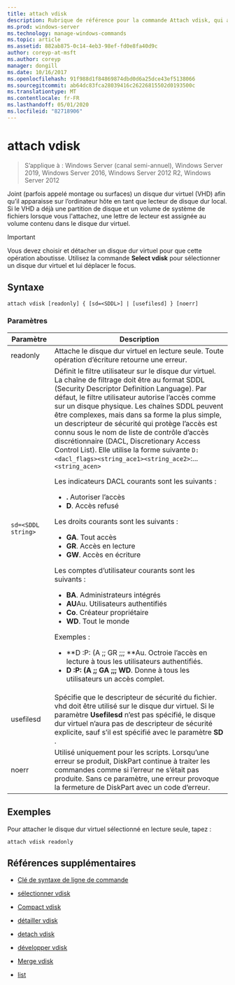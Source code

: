 ```yaml
---
title: attach vdisk
description: Rubrique de référence pour la commande Attach vdisk, qui attache (ou Monte) un disque dur virtuel (VHD) afin qu’il apparaisse sur l’ordinateur hôte en tant que lecteur de disque dur local.
ms.prod: windows-server
ms.technology: manage-windows-commands
ms.topic: article
ms.assetid: 882ab875-0c14-4eb3-98ef-fd0e8fa40d9c
author: coreyp-at-msft
ms.author: coreyp
manager: dongill
ms.date: 10/16/2017
ms.openlocfilehash: 91f988d1f84869874dbd0d6a25dce43ef5138066
ms.sourcegitcommit: ab64dc83fca28039416c26226815502d0193500c
ms.translationtype: MT
ms.contentlocale: fr-FR
ms.lasthandoff: 05/01/2020
ms.locfileid: "82718906"
---
```

# <a name="attach-vdisk"></a>attach vdisk

> S’applique à : Windows Server (canal semi-annuel), Windows Server 2019, Windows Server 2016, Windows Server 2012 R2, Windows Server 2012

Joint (parfois appelé montage ou surfaces) un disque dur virtuel (VHD) afin qu’il apparaisse sur l’ordinateur hôte en tant que lecteur de disque dur local. Si le VHD a déjà une partition de disque et un volume de système de fichiers lorsque vous l'attachez, une lettre de lecteur est assignée au volume contenu dans le disque dur virtuel.

> [!IMPORTANT]
> Vous devez choisir et détacher un disque dur virtuel pour que cette opération aboutisse. Utilisez la commande **Select vdisk** pour sélectionner un disque dur virtuel et lui déplacer le focus.

## <a name="syntax"></a>Syntaxe

```
attach vdisk [readonly] { [sd=<SDDL>] | [usefilesd] } [noerr]
```

### <a name="parameters"></a>Paramètres

| Paramètre | Description |
| --------- | ----------- |
| readonly | Attache le disque dur virtuel en lecture seule. Toute opération d’écriture retourne une erreur. |
| `sd=<SDDL string>` | Définit le filtre utilisateur sur le disque dur virtuel. La chaîne de filtrage doit être au format SDDL (Security Descriptor Definition Language). Par défaut, le filtre utilisateur autorise l’accès comme sur un disque physique. Les chaînes SDDL peuvent être complexes, mais dans sa forme la plus simple, un descripteur de sécurité qui protège l’accès est connu sous le nom de liste de contrôle d’accès discrétionnaire (DACL, Discretionary Access Control List). Elle utilise la forme suivante `D:<dacl_flags><string_ace1><string_ace2>`:...`<string_acen>`<p>Les indicateurs DACL courants sont les suivants :<ul><li>**.** Autoriser l’accès</li><li>**D**. Accès refusé</li></ul>Les droits courants sont les suivants :<ul><li>**GA**. Tout accès</li><li>**GR**. Accès en lecture</li><li> **GW**. Accès en écriture</li></ul>Les comptes d’utilisateur courants sont les suivants :<ul><li>**BA**. Administrateurs intégrés</li><li>**AU**Au. Utilisateurs authentifiés</li><li>**Co**. Créateur propriétaire</li><li>**WD**. Tout le monde</li></ul>Exemples :<ul><li>**D :P: (A ;; GR ;;; **Au. Octroie l’accès en lecture à tous les utilisateurs authentifiés.</li><li>**D :P: (A ;; GA ;;; WD**. Donne à tous les utilisateurs un accès complet.</li></ul> |
| usefilesd | Spécifie que le descripteur de sécurité du fichier. vhd doit être utilisé sur le disque dur virtuel. Si le paramètre **Usefilesd** n’est pas spécifié, le disque dur virtuel n’aura pas de descripteur de sécurité explicite, sauf s’il est spécifié avec le paramètre **SD** . |
| noerr | Utilisé uniquement pour les scripts. Lorsqu’une erreur se produit, DiskPart continue à traiter les commandes comme si l’erreur ne s’était pas produite. Sans ce paramètre, une erreur provoque la fermeture de DiskPart avec un code d’erreur. |

## <a name="examples"></a>Exemples

Pour attacher le disque dur virtuel sélectionné en lecture seule, tapez :

```
attach vdisk readonly
```

## <a name="additional-references"></a>Références supplémentaires

- [Clé de syntaxe de ligne de commande](command-line-syntax-key.md)

- [sélectionner vdisk](select-vdisk.md)

- [Compact vdisk](compact-vdisk.md)

- [détailler vdisk](detail-vdisk.md)

- [detach vdisk](detach-vdisk.md)

- [développer vdisk](expand-vdisk.md)

- [Merge vdisk](merge-vdisk.md)

- [list](list_1.md)
